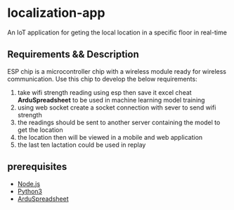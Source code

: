 # localization-app
An IoT application for geting the local location in a specific floor in real-time 
## Requirements && Description

ESP chip is a microcontroller chip with a wireless module ready for wireless communication. 
Use this chip to develop the below requirements:

1. take wifi strength reading using esp then save it excel cheat **ArduSpreadsheet** to be used in machine learning model training
2. using web socket create a socket connection with sever to send wifi strength
3. the readings should be sent to another server containing the model to get the location 
4. the location then will be viewed in a mobile and web application 
5. the last ten lactation could be used in replay 

 
## prerequisites

- [Node.js](https://nodejs.org/en/)
- [Python3](https://www.python.org/downloads/)
- [ArduSpreadsheet](https://circuitjournal.com/arduino-serial-to-spreadsheet)
    
